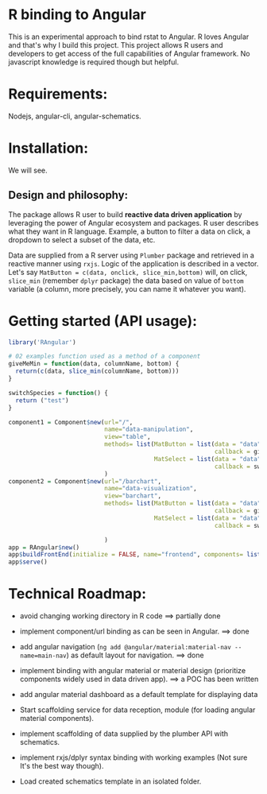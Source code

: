 # R binding to Angular
This is an experimental approach to bind rstat to Angular. R loves Angular and that's why I build this project.
This project allows R users and developers to get access of the full capabilities of Angular framework.
No javascript knowledge is required though but helpful.

# Requirements:

Nodejs, angular-cli, angular-schematics.

# Installation:

We will see.


## Design and philosophy:

The package allows R user to build **reactive data driven application** by leveraging the power of Angular ecosystem and packages. R user describes what they want in R language. Example, a button to filter a data on click, a dropdown to select a subset of the data, etc.

Data are supplied from a R server using `Plumber` package and retrieved in a reactive manner using `rxjs`. 
Logic of the application is described in a vector. Let's say `MatButton = c(data, onclick, slice_min,bottom)` will, on click, `slice_min` (remember `dplyr` package) the data based on value of `bottom` variable (a column, more precisely, you can name it whatever you want).

# Getting started (API usage):

```r
library('RAngular')

# 02 examples function used as a method of a component
giveMeMin = function(data, columnName, bottom) {
  return(c(data, slice_min(columnName, bottom)))
}

switchSpecies = function() {
  return ("test")
}

component1 = Component$new(url="/",
                           name="data-manipulation",
                           view="table",
                           methods= list(MatButton = list(data = "data", event = "click", 
                                                          callback = giveMeMin),
                                         MatSelect = list(data = "data", event = "selectionChange",
                                                          callback = switchSpecies))
                           )
component2 = Component$new(url="/barchart",
                           name="data-visualization",
                           view="barchart",
                           methods= list(MatButton = list(data = "data", event = "click", 
                                                          callback = giveMeMin),
                                         MatSelect = list(data = "data", event = "selectionChange",
                                                          callback = switchSpecies))

                           )
app = RAngular$new()
app$buildFrontEnd(initialize = FALSE, name="frontend", components= list(component1, component2))
app$serve()
```

# Technical Roadmap:

* avoid changing working directory in R code ==> partially done

* implement component/url binding as can be seen in Angular. ==> done

* add angular navigation (`ng add @angular/material:material-nav --name=main-nav`) as default layout for navigation. ==> done

* implement binding with angular material or material design (prioritize components widely used in data driven app). ==> a POC has been written

* add angular material dashboard as a default template for displaying data

* Start scaffolding service for data reception, module (for loading angular material components).

* implement scaffolding of data supplied by the plumber API with schematics.

* implement rxjs/dplyr syntax binding with working examples (Not sure It's the best way though).

* Load created schematics template in an isolated folder.